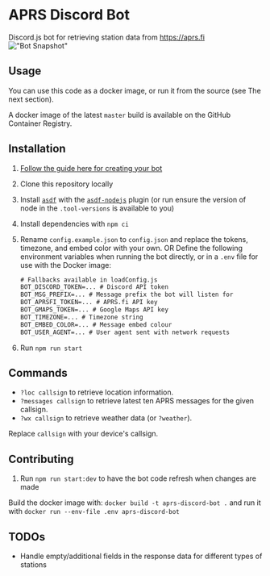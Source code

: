# APRS Discord Bot

Discord.js bot for retrieving station data from https://aprs.fi
!["Bot Snapshot"](https://i.imgur.com/zEMXdkY.png)

## Usage

You can use this code as a docker image, or run it from the source (see The next section).

A docker image of the latest `master` build is available on the GitHub Container Registry.

## Installation

1. [Follow the guide here for creating your bot](https://anidiots.guide/getting-started/getting-started-long-version)
1. Clone this repository locally
1. Install [`asdf`](https://github.com/asdf-vm/asdf/) with the [`asdf-nodejs`](https://github.com/asdf-vm/asdf-nodejs) plugin (or run ensure the version of node in the `.tool-versions` is available to you)
1. Install dependencies with `npm ci`
1. Rename `config.example.json` to `config.json` and replace the tokens, timezone, and embed color with your own.
    OR
    Define the following environment variables when running the bot directly, or in a `.env` file for use with the Docker image:

    ```txt
    # Fallbacks available in loadConfig.js
    BOT_DISCORD_TOKEN=... # Discord API token
    BOT_MSG_PREFIX=... # Message prefix the bot will listen for
    BOT_APRSFI_TOKEN=... # APRS.fi API key
    BOT_GMAPS_TOKEN=... # Google Maps API key
    BOT_TIMEZONE=... # Timezone string
    BOT_EMBED_COLOR=... # Message embed colour
    BOT_USER_AGENT=... # User agent sent with network requests
    ```

1. Run `npm run start`

## Commands

- `?loc callsign` to retrieve location information.
- `?messages callsign` to retrieve latest ten APRS messages for the given callsign.
- `?wx callsign` to retrieve weather data (or `?weather`).

Replace `callsign` with your device's callsign.

## Contributing

1. Run `npm run start:dev` to have the bot code refresh when changes are made

Build the docker image with: `docker build -t aprs-discord-bot .` and run it with `docker run --env-file .env aprs-discord-bot`

## TODOs

- Handle empty/additional fields in the response data for different types of stations
